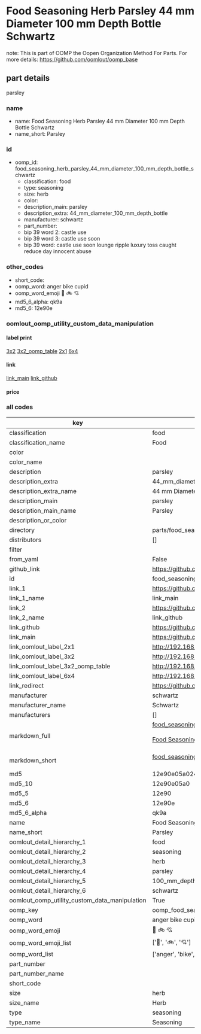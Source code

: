 # Food Seasoning Herb Parsley 44 mm Diameter 100 mm Depth Bottle Schwartz  

note: This is part of OOMP the Oopen Organization Method For Parts. For more details: https://github.com/oomlout/oomp_base

##  part details
  



parsley



### name
* name: Food Seasoning Herb Parsley 44 mm Diameter 100 mm Depth Bottle Schwartz
* name_short: Parsley
### id
* oomp_id: food_seasoning_herb_parsley_44_mm_diameter_100_mm_depth_bottle_schwartz
  * classification: food
  * type: seasoning
  * size: herb
  * color: 
  * description_main: parsley
  * description_extra: 44_mm_diameter_100_mm_depth_bottle
  * manufacturer: schwartz
  * part_number: 
  * bip 39 word 2: castle use
  * bip 39 word 3: castle use soon
  * bip 39 word: castle use soon lounge ripple luxury toss caught reduce day innocent abuse

### other_codes
* short_code: 
* oomp_word: anger bike cupid
* oomp_word_emoji :anger: :bike: :cupid:
* md5_6_alpha: qk9a
* md5_6: 12e90e






### oomlout_oomp_utility_custom_data_manipulation
#### label print
[3x2](http://192.168.1.245:1112/?label=oomp%20qk9a)
[3x2_oomp_table](http://192.168.1.108:1112/?label=oomp%20qk9a)
[2x1](http://192.168.1.242:1112/?label=oomp%20qk9a)
[6x4](http://192.168.1.55:1112/?label=oomp%20qk9a)    

#### link

[link_main](https://github.com/oomlout/oomlout_oomp_version_1_messy/tree/main/parts/food_seasoning_herb_parsley_44_mm_diameter_100_mm_depth_bottle_schwartz) [link_github](https://github.com/oomlout/oomlout_oomp_version_1_messy/tree/main/parts/food_seasoning_herb_parsley_44_mm_diameter_100_mm_depth_bottle_schwartz)                             

#### price







### all codes 
| key | value |  
| --- | --- |  
| classification | food |  
| classification_name | Food |  
| color |  |  
| color_name |  |  
| description | parsley |  
| description_extra | 44_mm_diameter_100_mm_depth_bottle |  
| description_extra_name | 44 mm Diameter 100 mm Depth Bottle |  
| description_main | parsley |  
| description_main_name | Parsley |  
| description_or_color |   |  
| directory | parts/food_seasoning_herb_parsley_44_mm_diameter_100_mm_depth_bottle_schwartz |  
| distributors | [] |  
| filter |  |  
| from_yaml | False |  
| github_link | https://github.com/oomlout/oomlout_oomp_part_src/tree/main/parts/food_seasoning_herb_parsley_44_mm_diameter_100_mm_depth_bottle_schwartz |  
| id | food_seasoning_herb_parsley_44_mm_diameter_100_mm_depth_bottle_schwartz |  
| link_1 | https://github.com/oomlout/oomlout_oomp_version_1_messy/tree/main/parts/food_seasoning_herb_parsley_44_mm_diameter_100_mm_depth_bottle_schwartz |  
| link_1_name | link_main |  
| link_2 | https://github.com/oomlout/oomlout_oomp_version_1_messy/tree/main/parts/food_seasoning_herb_parsley_44_mm_diameter_100_mm_depth_bottle_schwartz |  
| link_2_name | link_github |  
| link_github | https://github.com/oomlout/oomlout_oomp_version_1_messy/tree/main/parts/food_seasoning_herb_parsley_44_mm_diameter_100_mm_depth_bottle_schwartz |  
| link_main | https://github.com/oomlout/oomlout_oomp_version_1_messy/tree/main/parts/food_seasoning_herb_parsley_44_mm_diameter_100_mm_depth_bottle_schwartz |  
| link_oomlout_label_2x1 | http://192.168.1.242:1112/?label=oomp%20qk9a |  
| link_oomlout_label_3x2 | http://192.168.1.245:1112/?label=oomp%20qk9a |  
| link_oomlout_label_3x2_oomp_table | http://192.168.1.108:1112/?label=oomp%20qk9a |  
| link_oomlout_label_6x4 | http://192.168.1.55:1112/?label=oomp%20qk9a |  
| link_redirect | https://github.com/oomlout/oomlout_oomp_version_1_messy/tree/main/parts/food_seasoning_herb_parsley_44_mm_diameter_100_mm_depth_bottle_schwartz |  
| manufacturer | schwartz |  
| manufacturer_name | Schwartz |  
| manufacturers | [] |  
| markdown_full | [food_seasoning_herb_parsley_44_mm_diameter_100_mm_depth_bottle_schwartz](none)<br>[](none)<br>[Food Seasoning Herb Parsley 44 Mm Diameter 100 Mm Depth Bottle Schwartz](none)<br><br> |  
| markdown_short | [food_seasoning_herb_parsley_44_mm_diameter_100_mm_depth_bottle_schwartz](none)<br><br> |  
| md5 | 12e90e05a0247cb6155d28459ebbe91c |  
| md5_10 | 12e90e05a0 |  
| md5_5 | 12e90 |  
| md5_6 | 12e90e |  
| md5_6_alpha | qk9a |  
| name | Food Seasoning Herb Parsley 44 mm Diameter 100 mm Depth Bottle Schwartz |  
| name_short | Parsley |  
| oomlout_detail_hierarchy_1 | food |  
| oomlout_detail_hierarchy_2 | seasoning |  
| oomlout_detail_hierarchy_3 | herb |  
| oomlout_detail_hierarchy_4 | parsley |  
| oomlout_detail_hierarchy_5 | 100_mm_depth |  
| oomlout_detail_hierarchy_6 | schwartz |  
| oomlout_oomp_utility_custom_data_manipulation | True |  
| oomp_key | oomp_food_seasoning_herb_parsley_44_mm_diameter_100_mm_depth_bottle_schwartz |  
| oomp_word | anger bike cupid |  
| oomp_word_emoji | :anger: :bike: :cupid: |  
| oomp_word_emoji_list | [':anger:', ':bike:', ':cupid:'] |  
| oomp_word_list | ['anger', 'bike', 'cupid'] |  
| part_number |  |  
| part_number_name |  |  
| short_code |  |  
| size | herb |  
| size_name | Herb |  
| type | seasoning |  
| type_name | Seasoning |  
